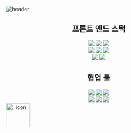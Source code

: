   
![header](https://capsule-render.vercel.app/api?type=Rounded&color=4BAF4B&fontColor=FFCD28&text=Jodan&height=300&fontSize=100&section=header&animation=twinkling)


  <div align=center>
    <h2>프론트 엔드 스택</h2>
  </div>
  <div align=center>
  <img src="https://img.shields.io/badge/React-0088CC?logo=react">
  <img src="https://img.shields.io/badge/Html-D77310?logo=html5&logoColor=white">
  <img src="https://img.shields.io/badge/Css-1572B6?logo=css3&logoColor=white">
  <br>
  <img src="https://img.shields.io/badge/JavaScript-F7DF1E?logo=javascript&logoColor=white">
  <img src="https://img.shields.io/badge/npm-CB3837?logo=npm&logoColor=white">
  <img src="https://img.shields.io/badge/Styled/components-DB7093?logo=styledcomponents&logoColor=white">
  <br>
  <img src="https://img.shields.io/badge/mui-007FFF?logo=mui&logoColor=white">
  <img src="https://img.shields.io/badge/typescript-3178C6?logo=typescript&logoColor=white">
  
  </div>

<div align=center> 
<h2>협업 툴 </h2>
  <img src="https://img.shields.io/badge/Notion-000000?logo=notion&logoColor=white">
  <img src="https://img.shields.io/badge/figma-F24E1E?logo=figma&logoColor=white">
  <img src="https://img.shields.io/badge/discord-5865F2?logo=discord&logoColor=white">

  <br>
  <img src="https://img.shields.io/badge/Jira-0052CC?logo=Jira&logoColor=white">
  <img src="https://img.shields.io/badge/Confluence-172B4D?logo=confluence&logoColor=white">
  <img src="https://img.shields.io/badge/Slack-4A154B?logo=slack&logoColor=white">
  
  <div style="display: flex; align-items: flex-start;"><img src="https://techstack-generator.vercel.app/github-icon.svg" alt="icon" width="65" height="65" /></div>
</div>

<!--
<div align=center>
  <img src="https://github-readme-stats.vercel.app/api/top-langs/?username=Jodandan&layout=compact"><br><br>
  <img src="https://github-readme-stats.vercel.app/api?username=Jodandan&show_icons=true">
</div>
-->
<!--
**jodandan/jodandan** is a ✨ _special_ ✨ repository because its `README.md` (this file) appears on your GitHub profile.

Here are some ideas to get you started:

- 🔭 I’m currently working on ...
- 🌱 I’m currently learning ...
- 👯 I’m looking to collaborate on ...
- 🤔 I’m looking for help with ...
- 💬 Ask me about ...
- 📫 How to reach me: ...
- 😄 Pronouns: ...
- ⚡ Fun fact: ...
-->
